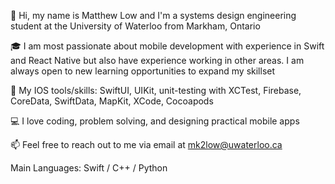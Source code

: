 
👋 Hi, my name is Matthew Low and I'm a systems design engineering student at the University of Waterloo from Markham, Ontario

:mortar_board: I am most passionate about mobile development with experience in Swift and React Native but also have experience working in other areas. I am always open to new learning opportunities to expand my skillset

📱 My IOS tools/skills: SwiftUI, UIKit, unit-testing with XCTest, Firebase, CoreData, SwiftData, MapKit, XCode, Cocoapods

:computer: I love coding, problem solving, and designing practical mobile apps

📫 Feel free to reach out to me via email at mk2low@uwaterloo.ca

Main Languages: Swift / C++ / Python
